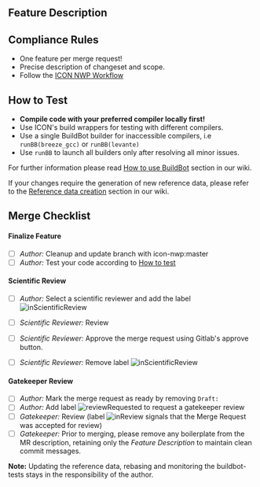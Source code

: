 <!--
ICON

---------------------------------------------------------------
Copyright (C) 2004-2024, DWD, MPI-M, DKRZ, KIT, ETH, MeteoSwiss
Contact information: icon-model.org

See AUTHORS.TXT for a list of authors
See LICENSES/ for license information
SPDX-License-Identifier: CC0-1.0
---------------------------------------------------------------
-->
## Feature Description
<!--Describe your feature and important technical aspects-->

## Compliance Rules
- One feature per merge request!
- Precise description of changeset and scope.
- Follow the [ICON NWP Workflow](https://gitlab.dkrz.de/icon/icon-nwp/-/wikis/ICON-NWP-Workflow)

## How to Test
- **Compile code with your preferred compiler locally first!**
- Use ICON's build wrappers for testing with different compilers.
- Use a single BuildBot builder for inaccessible compilers, i.e `runBB(breeze_gcc)` or `runBB(levante)`
- Use `runBB` to launch all builders only after resolving all minor issues.

For further information please read [How to use BuildBot](https://gitlab.dkrz.de/icon/wiki/-/wikis/How-to-use-the-new-buildbot#gitlab-merge-requests-for-collective-builds) section in our wiki.

If your changes require the generation of new reference data, please refer to the [Reference data creation](https://gitlab.dkrz.de/icon/wiki/-/wikis/How-to-use-the-new-buildbot#reference-data-creation) section in our wiki.

## Merge Checklist
#### Finalize Feature
- [ ] _Author:_ Cleanup and update branch with icon-nwp:master
- [ ] _Author:_ Test your code according to [How to test](#how-to-test)

#### Scientific Review
- [ ] _Author:_ Select a scientific reviewer and add the label ![inScientificReview](https://img.shields.io/badge/-inScientificReview-orange)
- [ ] _Scientific Reviewer:_ Review
- [ ] _Scientific Reviewer:_ Approve the merge request using Gitlab's approve button.
- [ ] _Scientific Reviewer:_ Remove label ![inScientificReview](https://img.shields.io/badge/-inScientificReview-orange)


#### Gatekeeper Review
- [ ] _Author:_ Mark the merge request as ready by removing `Draft:`
- [ ] _Author:_ Add label ![reviewRequested](https://img.shields.io/badge/-reviewRequested-red) to request a gatekeeper review
- [ ] _Gatekeeper:_ Review (label ![inReview](https://img.shields.io/badge/-inReview-yellow) signals that the Merge Request was accepted for review)
- [ ] _Gatekeeper:_ Prior to merging, please remove any boilerplate from the MR description, retaining only the _Feature Description_ to maintain clean commit messages.

**Note:** Updating the reference data, rebasing and monitoring the buildbot-tests stays in the responsibility of the author.
